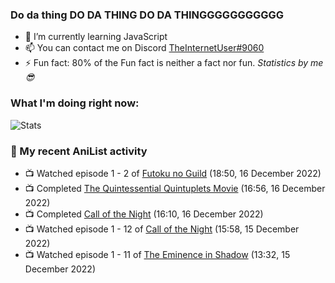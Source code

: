 ### Do da thing DO DA THING DO DA THINGGGGGGGGGGG

<!-- **TheInternetUser0/TheInternetUser0** is a ✨ _special_ ✨ repository because its `README.md` (this file) appears on your GitHub profile. -->


- 🌱 I’m currently learning JavaScript
- 📫 You can contact me on Discord [TheInternetUser#9060](https://discord.com/users/534117072796385300)
- ⚡ Fun fact: 80% of the Fun fact is neither a fact nor fun. _Statistics by me 😎_

### What I'm doing right now:
![Stats](https://discord.c99.nl/widget/theme-3/534117072796385300.png)

### 🌸 My recent AniList activity

<!-- ANILIST_ACTIVITY:start -->

-   📺 Watched episode 1 - 2 of [Futoku no Guild](https://anilist.co/anime/146233) (18:50, 16 December 2022)
-   📺 Completed [The Quintessential Quintuplets Movie](https://anilist.co/anime/131520) (16:56, 16 December 2022)
-   📺 Completed [Call of the Night](https://anilist.co/anime/141391) (16:10, 16 December 2022)
-   📺 Watched episode 1 - 12 of [Call of the Night](https://anilist.co/anime/141391) (15:58, 15 December 2022)
-   📺 Watched episode 1 - 11 of [The Eminence in Shadow](https://anilist.co/anime/130298) (13:32, 15 December 2022)

<!-- ANILIST_ACTIVITY:end -->

